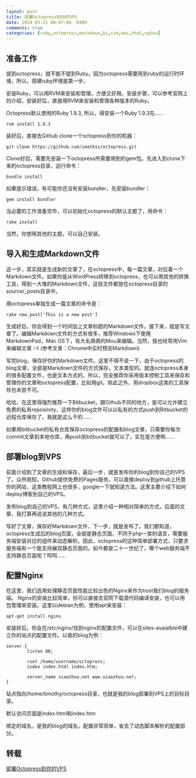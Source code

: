 ```yaml
---
layout: post
title: 部署Octopress到你的VPS 
date: 2014-03-21 08:07:04 -0400
comments: true
categories: [ruby,octopress,markdown,bi,vim,mac,html,nginx]
---
```


## 准备工作

提到octopress，就不能不提到Ruby。因为octopress需要用到ruby的运行时环境，所以，搭建ruby环境是第一步。

安装Ruby，可以用RVM来安装和管理，方便又好用。安装步骤，可以参考官网上的介绍，安装好后，直接用RVM来安装和管理各种版本的Ruby。

Octopress默认使用的Ruby 1.9.3, 所以，得安装一个Ruby 1.9.3先……

    rvm install 1.9.3

装好后，直接去Github clone一个octopress到你的机器：

    git clone https://github.com/imathis/octopress.git

Clone好后，需要先安装一下octopress所需要用到的gem包。先进入到clone下来的octopress目录，运行命令：

    bundle install

如果提示错误，有可能你还没有安装bundler，先安装bundler：

    gem install bundler

当必要的工作准备完毕，可以初始化octopress的默认主题了，用命令：

    rake install

当然，你想用其他的主题，可以自己安装。

## 导入和生成Markdown文件

这一步，其实就是生成新的文章了，在octopress中，每一篇文章，对应着一个Markdown文件。如果你是从WordPress转移到octopress，也可以用其他的转换工具，得到一大堆的Markdown文件。这些文件都放在octopress目录的source/_posts目录中。

用octopress单独生成一篇文章的命令是：

    rake new_post['This is a new post']

生成好后，你会得到一个时间加上文章标题的Markdown文件。接下来，就是写文章了。编辑Markdown文件的方式有很多，推荐Windows下使用MarkdownPad，Mac
OS下，有大名鼎鼎的Mou来编辑。当然，我也经常用Vim来编辑文章 :–)
(参考文章：Chrome中实时预览Markdown)

写完blog，保存好你的Markdown文件。这里不得不说一下，由于octopress的blog文章，全部是Markdown文件的方式保存，文本类型的。就连octopress本身的很多配置文件，也是文本方式的，所以，完全推荐你采用版本控制工具来保存和管理你的文章和octopress配置，比如用git。除此之外，用dropbox这类的工具保存也未尝不可。

哈哈，在这里得强烈推荐一下Bitbucket，跟Github不同的地方，是可以允许建立免费的私有reposiroty，这样你的blog文件可以以私有的方式push到Bitbucket的远程仓库保存了。我就是这么干的……

如果用bitbucket的私有仓库保存octopress的配置和blog文章，只需要你每次commit文章到本地仓库，再push到bitbucket就可以了，实在是方便啊……

## 部署blog到VPS

前面介绍到了文章的生成和保存，最后一步，就是发布你的blog到你自己的VPS了。众所周知，Github提供免费的Pages服务，可以直接deploy到github上托管你的网站，这类教程网上也很多，google一下就知道方法。这里主要介绍下如何deploy博客到自己的VPS。

发布blog到自己的VPS，有几种方式，这里介绍一种相对简单的方式，后面的文章，我打算再说说其他的几种方式。

写好了文章，保存好Markdown文件，下一步，就是发布了。我们都知道，octopress生成后的blog页面，全部是静态页面，不同于php一类的语言，需要服务端安装对应的组件来动态解析。因此，octopress的这种简单部署方式，只要求服务端有一个能支持展现静态页面的。如今都是二十一世纪了，哪个web服务端不支持静态页面呢？呵呵……

## 配置Nginx

在这里，我们选用处理静态页面性能比较出色的Nginx来作为host我们blog的服务端。
Nginx的安装比较简单，你可以直接去官网下载源代码编译安装，也可以用包管理来安装。这里以debian为例，使用apt来安装：

    apt-get install nginx

安装好后，你会在/etc/nginx/找到nginx的配置文件，可以在sites-avaialble中建立你的站点的配置文件。以我的blog为例：

    server {
            listen 80;

            root /home/username/octopress;
            index index.html index.htm;

            server_name xiaozhou.net www.xiaozhou.net;
    }

站点指向/home/timothy/octopress目录，也就是我的blog部署到VPS上的目标目录。

默认访问页面是index.html和index.htm

绑定的域名，是我的blog的域名，配置非常简单，省去了动态脚本解析的配置部分。

## 转载

[部署Octopress到你的VPS](http://www.xiaozhou.net/deploy-octopress-to-your-vps-2013-08-13.html)

